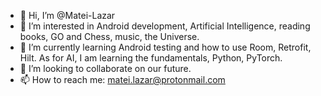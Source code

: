 - 👋 Hi, I’m @Matei-Lazar
- 👀 I’m interested in Android development, Artificial Intelligence, reading books, GO and Chess, music, the Universe. 
- 🌱 I’m currently learning Android testing and how to use Room, Retrofit, Hilt. As for AI, I am learning the fundamentals, Python, PyTorch. 
- 💞️ I’m looking to collaborate on our future.
- 📫 How to reach me: matei.lazar@protonmail.com

<!---
Matei-Lazar/Matei-Lazar is a ✨ special ✨ repository because its `README.md` (this file) appears on your GitHub profile.
You can click the Preview link to take a look at your changes.
--->
